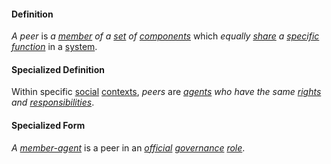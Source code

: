 #### Definition

*A peer* is *a [member](https://github.com/gcassel/Modular-Organizing-Terminology/blob/master/terms/member.md) of a [set](https://github.com/gcassel/Modular-Organizing-Terminology/blob/master/terms/set.md) of [components](https://github.com/gcassel/Modular-Organizing-Terminology/blob/master/terms/component.md)* which *equally [share](https://github.com/gcassel/Modular-Organizing-Terminology/blob/master/terms/share.md) a [specific](https://github.com/gcassel/Modular-Organizing-Terminology/blob/master/terms/specific.md) [function](https://github.com/gcassel/Modular-Organizing-Terminology/blob/master/terms/function.md)* in a [system](https://github.com/gcassel/Modular-Organizing-Terminology/blob/master/terms/system.md).

#### Specialized Definition

Within specific [social](https://github.com/gcassel/Modular-Organizing-Terminology/blob/master/terms/social.md) [contexts](https://github.com/gcassel/Modular-Organizing-Terminology/blob/master/terms/context.md), *peers* are *[agents](https://github.com/gcassel/Modular-Organization-Terminology/blob/master/terms/agent.md) who have the same [rights](https://github.com/gcassel/Modular-Organization-Terminology/blob/master/terms/right.md) and [responsibilities](https://github.com/gcassel/Modular-Organization-Terminology/blob/master/terms/responsibility.md)*.

#### Specialized Form  

*A [member-agent](https://github.com/gcassel/Modular-Organization-Terminology/blob/master/compound-terms/member-agent.md)* is a peer in an *[official](https://github.com/gcassel/Modular-Organization-Terminology/blob/master/terms/official.md) [governance](https://github.com/gcassel/Modular-Organizing-Terminology/blob/master/terms/govern.md) [role](https://github.com/gcassel/Modular-Organizing-Terminology/blob/master/terms/role.md)*.
